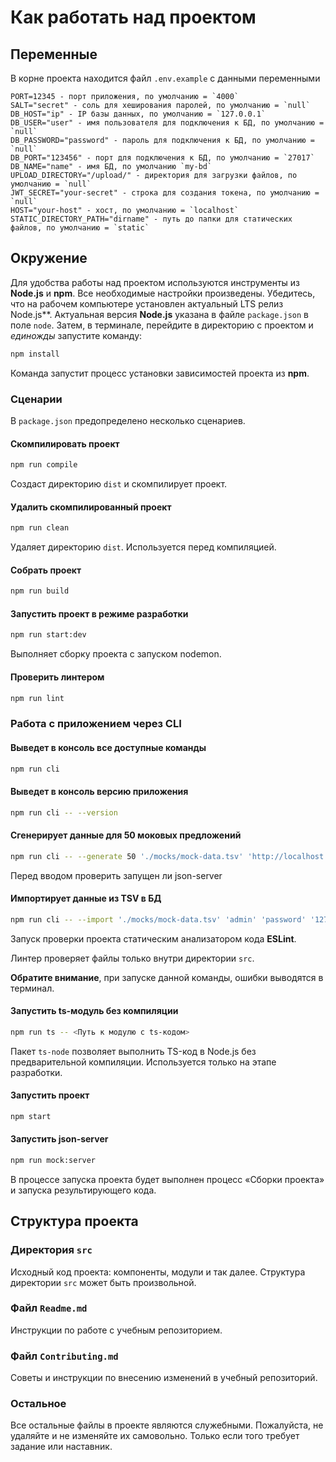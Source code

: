 # Как работать над проектом


## Переменные
В корне проекта находится файл `.env.example` с данными переменными
```
PORT=12345 - порт приложения, по умолчанию = `4000`
SALT="secret" - соль для хеширования паролей, по умолчанию = `null`
DB_HOST="ip" - IP базы данных, по умолчанию = `127.0.0.1`
DB_USER="user" - имя пользователя для подключения к БД, по умолчанию = `null`
DB_PASSWORD="password" - пароль для подключения к БД, по умолчанию = `null`
DB_PORT="123456" - порт для подключения к БД, по умолчанию = `27017`
DB_NAME="name" - имя БД, по умолчанию `my-bd`
UPLOAD_DIRECTORY="/upload/" - директория для загрузки файлов, по умолчанию = `null`
JWT_SECRET="your-secret" - строка для создания токена, по умолчанию = `null`
HOST="your-host" - хост, по умолчанию = `localhost`
STATIC_DIRECTORY_PATH="dirname" - путь до папки для статических файлов, по умолчанию = `static`
```

## Окружение

Для удобства работы над проектом используются инструменты из **Node.js** и **npm**. Все необходимые настройки произведены. Убедитесь, что на рабочем компьютере установлен актуальный LTS релиз Node.js**. Актуальная версия **Node.js** указана в файле `package.json` в поле `node`. Затем, в терминале, перейдите в директорию с проектом и _единожды_ запустите команду:

```bash
npm install
```

Команда запустит процесс установки зависимостей проекта из **npm**.

### Сценарии

В `package.json` предопределено несколько сценариев.

#### Скомпилировать проект

```bash
npm run compile
```

Создаст директорию `dist` и скомпилирует проект.

#### Удалить скомпилированный проект

```bash
npm run clean
```

Удаляет директорию `dist`. Используется перед компиляцией.

#### Собрать проект

```bash
npm run build
```

#### Запустить проект в режиме разработки

```bash
npm run start:dev
```

Выполняет сборку проекта с запуском nodemon.

#### Проверить линтером

```bash
npm run lint
```

### Работа с приложением через CLI

#### Выведет в консоль все доступные команды

```bash
npm run cli
```

#### Выведет в консоль версию приложения

```bash
npm run cli -- --version
```


#### Сгенерирует данные для 50 моковых предложений

```bash
npm run cli -- --generate 50 './mocks/mock-data.tsv' 'http://localhost:3201/api'
```
Перед вводом проверить запущен ли json-server

#### Импортирует данные из TSV в БД

```bash
npm run cli -- --import './mocks/mock-data.tsv' 'admin' 'password' '127.0.0.1' 'main_db' 'secret'
```

Запуск проверки проекта статическим анализатором кода **ESLint**.

Линтер проверяет файлы только внутри директории `src`.

**Обратите внимание**, при запуске данной команды, ошибки выводятся в терминал.

#### Запустить ts-модуль без компиляции

```bash
npm run ts -- <Путь к модулю с ts-кодом>
```

Пакет `ts-node` позволяет выполнить TS-код в Node.js без предварительной компиляции. Используется только на этапе разработки.

#### Запустить проект

```bash
npm start
```

#### Запустить json-server

```bash
npm run mock:server
```

В процессе запуска проекта будет выполнен процесс «Сборки проекта» и запуска результирующего кода.

## Структура проекта

### Директория `src`

Исходный код проекта: компоненты, модули и так далее. Структура директории `src` может быть произвольной.

### Файл `Readme.md`

Инструкции по работе с учебным репозиторием.

### Файл `Contributing.md`

Советы и инструкции по внесению изменений в учебный репозиторий.

### Остальное

Все остальные файлы в проекте являются служебными. Пожалуйста, не удаляйте и не изменяйте их самовольно. Только если того требует задание или наставник.
